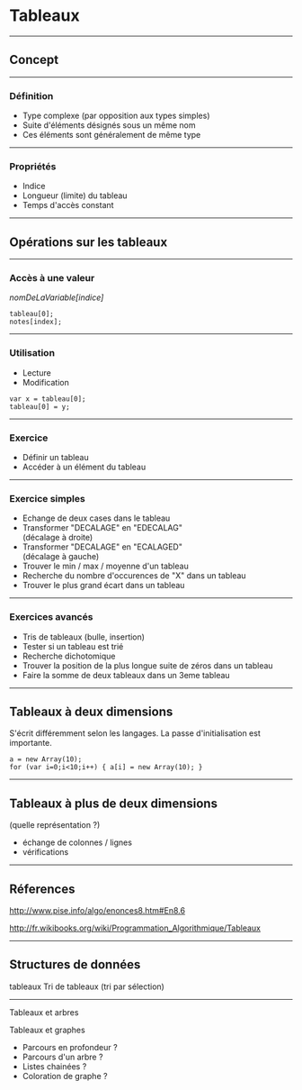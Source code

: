 # Tableaux

---

Concept
-------

----

### Définition

* Type complexe (par opposition aux types simples)
* Suite d'éléments désignés sous un même nom
* Ces éléments sont généralement de même type

----

### Propriétés

* Indice
* Longueur (limite) du tableau
* Temps d'accès constant

---

Opérations sur les tableaux
---------------------------

----

### Accès à une valeur


*nomDeLaVariable[indice]*

```
tableau[0];
notes[index];
```

----

### Utilisation 

* Lecture
* Modification

```
var x = tableau[0];
tableau[0] = y;
```

----

### Exercice

- Définir un tableau
- Accéder à un élément du tableau

----

### Exercice simples

* Echange de deux cases dans le tableau
* Transformer "DECALAGE" en "EDECALAG"<br>(décalage à droite)
* Transformer "DECALAGE" en "ECALAGED"<br>(décalage à gauche)
* Trouver le min / max / moyenne d'un tableau
* Recherche du nombre d'occurences de "X" dans un tableau
* Trouver le plus grand écart dans un tableau

----

### Exercices avancés

* Tris de tableaux (bulle, insertion)
* Tester si un tableau est trié
* Recherche dichotomique
* Trouver la position de la plus longue suite de zéros dans un tableau
* Faire la somme de deux tableaux dans un 3eme tableau

---

Tableaux à deux dimensions
--------------------------

S'écrit différemment selon les langages.
La passe d'initialisation est importante.

```
a = new Array(10);
for (var i=0;i<10;i++) { a[i] = new Array(10); }
```

---

Tableaux à plus de deux dimensions
----------------------------------

(quelle représentation ?)
- échange de colonnes / lignes
- vérifications

---

Réferences
----------

http://www.pise.info/algo/enonces8.htm#En8.6

http://fr.wikibooks.org/wiki/Programmation_Algorithmique/Tableaux

----

## Structures de données

 tableaux
Tri de tableaux (tri par sélection)

----
Tableaux et arbres

Tableaux et graphes
- Parcours en profondeur ?
- Parcours d'un arbre ?
- Listes chainées ?
- Coloration de graphe ?


